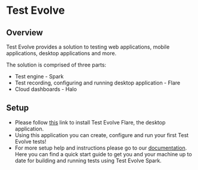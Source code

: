 # Test Evolve

## Overview

Test Evolve provides a solution to testing web applications, mobile applications, desktop applications and more.

The solution is comprised of three parts:

- Test engine - Spark
- Test recording, configuring and running desktop application - Flare
- Cloud dashboards - Halo

## Setup

- Please follow [this](https://www.testevolve.com/downloads) link to install Test Evolve Flare, the desktop application.
- Using this application you can create, configure and run your first Test Evolve tests!
- For more setup help and instructions please go to our [documentation](https://testevolve.github.io/docs/quick-start-updated). Here you can find a quick start guide to get you and your machine up to date for building and running tests using Test Evolve Spark.
